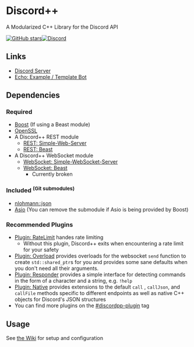 # Discord++

A Modularized C++ Library for the Discord API

[![GitHub stars](https://img.shields.io/github/stars/DiscordPP/discordpp?style=for-the-badge)](https://github.com/DiscordPP/discordpp/stargazers)[![Discord](https://img.shields.io/discord/164234463247597568?color=%237289DA&label=Discord&style=for-the-badge)](https://discord.gg/VHAyrvspCx)

## Links

* [Discord Server](https://discord.gg/4stCdkDHw6)
* [Echo: Example / Template Bot](https://github.com/DiscordPP/echo-bot)

## Dependencies

### Required

* [Boost](http://www.boost.org/) (If using a Beast module)
* [OpenSSL](https://www.openssl.org)
* A Discord++ REST module
    * [REST: Simple-Web-Server](https://github.com/DiscordPP/rest-simpleweb)
    * [REST: Beast](https://github.com/DiscordPP/rest-beast)
* A Discord++ WebSocket module
    * [WebSocket: Simple-WebSocket-Server](https://github.com/DiscordPP/websocket-simpleweb)
    * [WebSocket: Beast](https://github.com/DiscordPP/websocket-beast)
        * Currently broken

### Included <sup>(Git submodules)</sup>

* [nlohmann::json](https://github.com/nlohmann/json)
* [Asio](https://github.com/chriskohlhoff/asio/) (You can remove the submodule if Asio is being provided by Boost)

### Recommended Plugins

* [Plugin: RateLimit](https://github.com/DiscordPP/plugin-ratelimit) handes rate limiting
    * Without this plugin, Discord++ exits when encountering a rate limit for your safety
* [Plugin: Overload](https://github.com/DiscordPP/plugin-overload) provides overloads for the websocket  `send` function
  to create `std::shared_ptr`s for you and provides some sane defaults when you don't need all their arguments.
* [Plugin: Responder](https://github.com/DiscordPP/plugin-responder) provides a simple interface for detecting commands
  in the form of a character and a string, e.g. `!help`
* [Plugin: Native](https://github.com/DiscordPP/plugin-netive) provides extensions to the default `call`
  , `callJson`, and `callFile` methods specific to different endpoints as well as native C++ objects for Discord's JSON structures
* You can find more plugins on the [#discordpp-plugin](https://github.com/topics/discordpp-plugin) tag

## Usage

See [the Wiki](https://github.com/DiscordPP/discordpp/wiki) for setup and configuration

